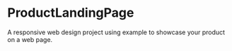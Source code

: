 # ProductLandingPage

A responsive web design project using example to showcase your product on a web page.
